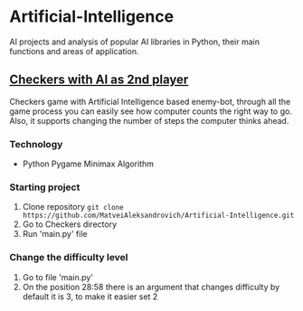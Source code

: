 # Artificial-Intelligence
AI projects and analysis of popular AI libraries in Python, their main functions and areas of application.

## [Checkers with AI as 2nd player](https://github.com/MatveiAleksandrovich/Artificial-Intelligence/tree/main/Checkers "Named link title")
  Сheckers game with Artificial Intelligence based enemy-bot, through all the game process you can easily see how computer counts the right way to go. Also, it supports changing the number of steps the computer thinks ahead.

### Technology
* Python
Pygame
Minimax Algorithm 
  
### Starting project
1. Clone repository ```git clone https://github.com/MatveiAleksandrovich/Artificial-Intelligence.git```
2. Go to Checkers directory
3. Run 'main.py' file

### Сhange the difficulty level
1. Go to file 'main.py'
2. On the position 28:58 there is an argument that changes difficulty by default it is 3, to make it easier set 2
